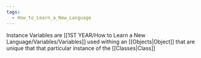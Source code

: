 ```yaml
---
tags:
  - How_to_Learn_a_New_Language
---
```

Instance Variables are [[1ST YEAR/How to Learn a New Language/Variables/Variables]] used withing an [[Objects|Object]] that are unique that that particular instance of the [[Classes|Class]]